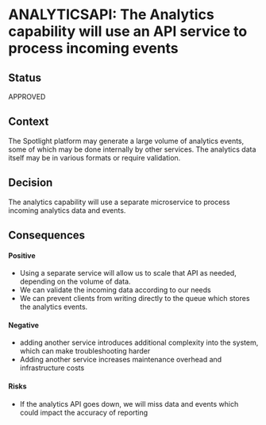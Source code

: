 # ANALYTICSAPI: The Analytics capability will use an API service to process incoming events

## Status
APPROVED

## Context
The Spotlight platform may generate a large volume of analytics events, some of which may be done internally by other services. The analytics data itself may be in various formats or require validation.
## Decision
The analytics capability will use a separate microservice to process incoming analytics data and events.

## Consequences
#### Positive
- Using a separate service will allow us to scale that API as needed, depending on the volume of data.
- We can validate the incoming data according to our needs
- We can prevent clients from writing directly to the queue which stores the analytics events.

#### Negative
- adding another service introduces additional complexity into the system, which can make troubleshooting harder
- Adding another service increases maintenance overhead and infrastructure costs

#### Risks
- If the analytics API goes down, we will miss data and events which could impact the accuracy of reporting
